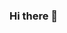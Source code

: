 ### Hi there 👋

<!--t
**daojiAnime/daojiAnime** is a ✨ _special_ ✨ repository because its `README.md` (this file) appears on your GitHub profile.

![daojiAnime's GitHub stats](https://github-readme-stats.vercel.app/api?username=daojiAnime)](https://github.com/anuraghazra/github-readme-stats)

Here are some ideas to get you started:

- 🔭 I’m currently working on ...
- 🌱 I’m currently learning ...
- 👯 I’m looking to collaborate on ...
- 🤔 I’m looking for help with ...
- 💬 Ask me about ...
- 📫 How to reach me: ...
- 😄 Pronouns: ...
- ⚡ Fun fact: ...
-->
  

